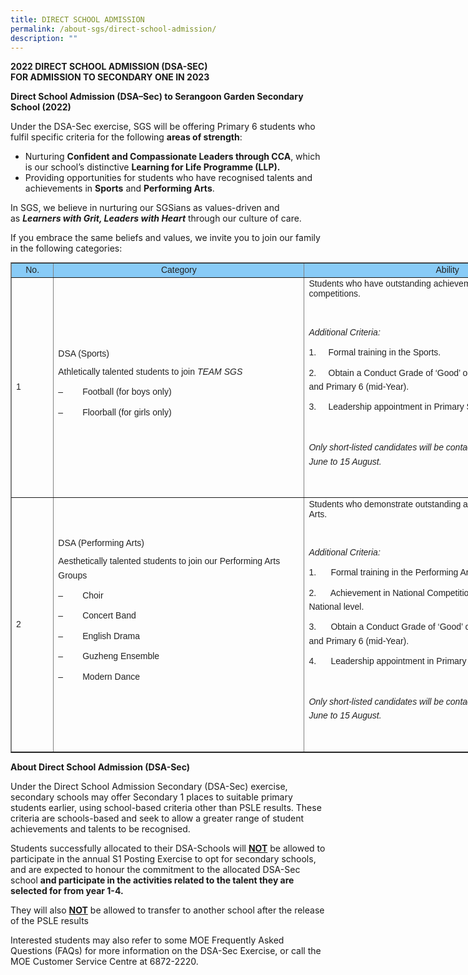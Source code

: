 ```yaml
---
title: DIRECT SCHOOL ADMISSION
permalink: /about-sgs/direct-school-admission/
description: ""
---
```

**2022 DIRECT SCHOOL ADMISSION (DSA-SEC)**<br>
**FOR ADMISSION TO SECONDARY ONE IN 2023**

**Direct School Admission (DSA–Sec) to Serangoon Garden Secondary School (2022)**

Under the DSA-Sec exercise, SGS will be offering Primary 6 students who fulfil specific criteria for the following **areas of strength**:

*   Nurturing **Confident and Compassionate Leaders through CCA**, which is our school’s distinctive **Learning for Life Programme (LLP).**
*   Providing opportunities for students who have recognised talents and achievements in **Sports** and **Performing Arts**.

In SGS, we believe in nurturing our SGSians as values-driven and as **_Learners with Grit, Leaders with Heart_** through our culture of care.

If you embrace the same beliefs and values, we invite you to join our family in the following categories:

<table border="1" style="box-sizing: border-box; color: rgb(34, 34, 34); font-family: Montserrat, sans-serif; font-size: 14px; font-style: normal; font-variant-ligatures: normal; font-variant-caps: normal; font-weight: 300; letter-spacing: normal; orphans: 2; text-align: start; text-transform: none; white-space: normal; widows: 2; word-spacing: 0px; -webkit-text-stroke-width: 0px; text-decoration-thickness: initial; text-decoration-style: initial; text-decoration-color: initial; border-collapse: collapse; width: 930px;"><tbody style="box-sizing: border-box;"><tr style="box-sizing: border-box;"><td style="box-sizing: border-box; width: 67.3958px; background-color: rgb(136, 203, 247); text-align: center;"><strong style="box-sizing: border-box; font-weight: bolder;">No.</strong></td><td style="box-sizing: border-box; width: 402.153px; background-color: rgb(136, 203, 247); text-align: center;"><strong style="box-sizing: border-box; font-weight: bolder;">Category</strong></td><td style="box-sizing: border-box; width: 459.456px; background-color: rgb(136, 203, 247); text-align: center;"><strong style="box-sizing: border-box; font-weight: bolder;">Ability</strong></td></tr><tr style="box-sizing: border-box;"><td style="box-sizing: border-box; width: 67.3958px;">1</td><td style="box-sizing: border-box; width: 402.153px;"><strong style="box-sizing: border-box; font-weight: bolder;">DSA (Sports)</strong><p style="box-sizing: border-box; margin: 0px 0px 10px; line-height: 1.6;"></p><p style="box-sizing: border-box; margin: 0px 0px 10px; line-height: 1.6;">Athletically talented students to join<span>&nbsp;</span><em style="box-sizing: border-box;">TEAM SGS</em></p><p style="box-sizing: border-box; margin: 0px 0px 10px; line-height: 1.6;">–&nbsp;&nbsp;&nbsp;&nbsp;&nbsp;&nbsp;&nbsp; Football (for boys only)</p><p style="box-sizing: border-box; margin: 0px 0px 10px; line-height: 1.6;">–&nbsp;&nbsp;&nbsp;&nbsp;&nbsp;&nbsp;&nbsp; Floorball (for girls only)</p></td><td style="box-sizing: border-box; width: 459.456px;">Students who have outstanding achievements at recognised competitions.<p style="box-sizing: border-box; margin: 0px 0px 10px; line-height: 1.6;"></p><p style="box-sizing: border-box; margin: 0px 0px 10px; line-height: 1.6;">&nbsp;</p><p style="box-sizing: border-box; margin: 0px 0px 10px; line-height: 1.6;"><strong style="box-sizing: border-box; font-weight: bolder;"><em style="box-sizing: border-box;">Additional Criteria:</em></strong></p><p style="box-sizing: border-box; margin: 0px 0px 10px; line-height: 1.6;">1.&nbsp;&nbsp;&nbsp;&nbsp; Formal training in the Sports.</p><p style="box-sizing: border-box; margin: 0px 0px 10px; line-height: 1.6;">2.&nbsp;&nbsp;&nbsp;&nbsp; Obtain a Conduct Grade of ‘Good’ or better in Primary 5 (overall) and Primary 6 (mid-Year).</p><p style="box-sizing: border-box; margin: 0px 0px 10px; line-height: 1.6;">3.&nbsp;&nbsp;&nbsp;&nbsp; Leadership appointment in Primary School will be preferred.</p><p style="box-sizing: border-box; margin: 0px 0px 10px; line-height: 1.6;">&nbsp;</p><p style="box-sizing: border-box; margin: 0px 0px 10px; line-height: 1.6;"><em style="box-sizing: border-box;">Only short-listed candidates will be contacted for selection from 27 June to 15 August.</em></p><p style="box-sizing: border-box; margin: 0px 0px 10px; line-height: 1.6;"><em style="box-sizing: border-box;">&nbsp;</em></p></td></tr><tr style="box-sizing: border-box;"><td style="box-sizing: border-box; width: 67.3958px;">2</td><td style="box-sizing: border-box; width: 402.153px;"><strong style="box-sizing: border-box; font-weight: bolder;">DSA (Performing Arts)</strong><p style="box-sizing: border-box; margin: 0px 0px 10px; line-height: 1.6;"></p><p style="box-sizing: border-box; margin: 0px 0px 10px; line-height: 1.6;">Aesthetically talented students to join our Performing Arts Groups</p><p style="box-sizing: border-box; margin: 0px 0px 10px; line-height: 1.6;">–&nbsp;&nbsp;&nbsp;&nbsp;&nbsp;&nbsp;&nbsp; Choir</p><p style="box-sizing: border-box; margin: 0px 0px 10px; line-height: 1.6;">–&nbsp;&nbsp;&nbsp;&nbsp;&nbsp;&nbsp;&nbsp; Concert Band</p><p style="box-sizing: border-box; margin: 0px 0px 10px; line-height: 1.6;">–&nbsp;&nbsp;&nbsp;&nbsp;&nbsp;&nbsp;&nbsp; English Drama</p><p style="box-sizing: border-box; margin: 0px 0px 10px; line-height: 1.6;">–&nbsp;&nbsp;&nbsp;&nbsp;&nbsp;&nbsp;&nbsp; Guzheng Ensemble</p><p style="box-sizing: border-box; margin: 0px 0px 10px; line-height: 1.6;">–&nbsp;&nbsp;&nbsp;&nbsp;&nbsp;&nbsp;&nbsp; Modern Dance</p><p style="box-sizing: border-box; margin: 0px 0px 10px; line-height: 1.6;">&nbsp;</p></td><td style="box-sizing: border-box; width: 459.456px;">Students who demonstrate outstanding achievements in Performing Arts.<p style="box-sizing: border-box; margin: 0px 0px 10px; line-height: 1.6;"></p><p style="box-sizing: border-box; margin: 0px 0px 10px; line-height: 1.6;">&nbsp;</p><p style="box-sizing: border-box; margin: 0px 0px 10px; line-height: 1.6;"><strong style="box-sizing: border-box; font-weight: bolder;"><em style="box-sizing: border-box;">Additional Criteria:</em></strong></p><p style="box-sizing: border-box; margin: 0px 0px 10px; line-height: 1.6;">1.&nbsp;&nbsp;&nbsp;&nbsp;&nbsp; Formal training in the Performing Arts.</p><p style="box-sizing: border-box; margin: 0px 0px 10px; line-height: 1.6;">2.&nbsp;&nbsp;&nbsp;&nbsp;&nbsp; Achievement in National Competitions/accomplishment at National level.</p><p style="box-sizing: border-box; margin: 0px 0px 10px; line-height: 1.6;">3.&nbsp;&nbsp;&nbsp;&nbsp;&nbsp; Obtain a Conduct Grade of ‘Good’ or better in Primary 5 (overall) and Primary 6 (mid-Year).</p><p style="box-sizing: border-box; margin: 0px 0px 10px; line-height: 1.6;">4.&nbsp;&nbsp;&nbsp;&nbsp;&nbsp; Leadership appointment in Primary School will be preferred.</p><p style="box-sizing: border-box; margin: 0px 0px 10px; line-height: 1.6;">&nbsp;</p><p style="box-sizing: border-box; margin: 0px 0px 10px; line-height: 1.6;"><em style="box-sizing: border-box;">Only short-listed candidates will be contacted for selection from 27 June to 15 August.</em></p><p style="box-sizing: border-box; margin: 0px 0px 10px; line-height: 1.6;">&nbsp;</p></td></tr></tbody></table>


**About Direct School Admission (DSA-Sec)**

Under the Direct School Admission Secondary (DSA-Sec) exercise, secondary schools may offer Secondary 1 places to suitable primary students earlier, using school-based criteria other than PSLE results. These criteria are schools-based and seek to allow a greater range of student achievements and talents to be recognised.

Students successfully allocated to their DSA-Schools will <span style="text-decoration: underline;"><strong>NOT</strong></span> be allowed to participate in the annual S1 Posting Exercise to opt for secondary schools, and are expected to honour the commitment to the allocated DSA-Sec school **and participate in the activities related to the talent they are selected for from year 1-4.**

They will also <span style="text-decoration: underline;"><strong>NOT</strong></span> be allowed to transfer to another school after the release of the PSLE results

Interested students may also refer to some MOE Frequently Asked Questions (FAQs) for more information on the DSA-Sec Exercise, or call the MOE Customer Service Centre at 6872-2220.
